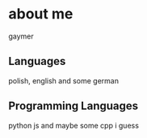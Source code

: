 # about me
gaymer

## Languages
polish, english and some german

## Programming Languages
python js and maybe some cpp i guess

